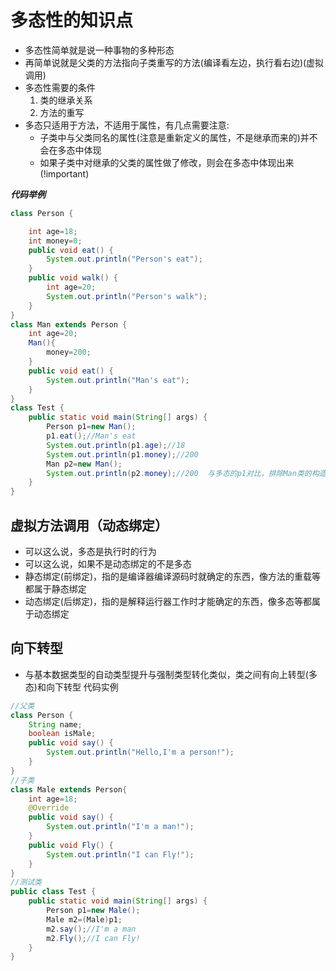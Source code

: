 # 多态性的知识点

- 多态性简单就是说一种事物的多种形态
- 再简单说就是父类的方法指向子类重写的方法(编译看左边，执行看右边)(虚拟调用)
- 多态性需要的条件
    1. 类的继承关系
    2. 方法的重写
- 多态只适用于方法，不适用于属性，有几点需要注意:
  - 子类中与父类同名的属性(注意是重新定义的属性，不是继承而来的)并不会在多态中体现
  - 如果子类中对继承的父类的属性做了修改，则会在多态中体现出来(!important)

***代码举例***

``` java
class Person {

    int age=18;
    int money=0;
    public void eat() {
        System.out.println("Person's eat");
    }
    public void walk() {
        int age=20;
        System.out.println("Person's walk");
    }
}
class Man extends Person {
    int age=20;
    Man(){
        money=200;
    }
    public void eat() {
        System.out.println("Man's eat");
    }
}
class Test {
    public static void main(String[] args) {
        Person p1=new Man();
        p1.eat();//Man's eat
        System.out.println(p1.age);//18
        System.out.println(p1.money);//200
        Man p2=new Man();
        System.out.println(p2.money);//200  与多态的p1对比，排除Man类的构造函数堆man中age的值的影响
    }
}
```

## 虚拟方法调用（动态绑定）

- 可以这么说，多态是执行时的行为
- 可以这么说，如果不是动态绑定的不是多态
- 静态绑定(前绑定)，指的是编译器编译源码时就确定的东西，像方法的重载等都属于静态绑定
- 动态绑定(后绑定)，指的是解释运行器工作时才能确定的东西，像多态等都属于动态绑定

## 向下转型

- 与基本数据类型的自动类型提升与强制类型转化类似，类之间有向上转型(多态)和向下转型
代码实例

```java
//父类
class Person {
    String name;
    boolean isMale;
    public void say() {
        System.out.println("Hello,I'm a person!");
    }
}
//子类
class Male extends Person{
    int age=18;
    @Override
    public void say() {
        System.out.println("I'm a man!");
    }
    public void Fly() {
        System.out.println("I can Fly!");
    }
}
//测试类
public class Test {
    public static void main(String[] args) {
        Person p1=new Male();
        Male m2=(Male)p1;
        m2.say();//I'm a man
        m2.Fly();//I can Fly!
    }
}
```